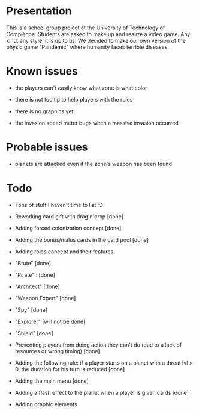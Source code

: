 Presentation
============
This is a school group project at the University of Technology of Compiègne.
Students are asked to make up and realize a video game. Any kind, any style, it is up to us.
We decided to make our own version of the physic game "Pandemic" where humanity faces terrible diseases.

Known issues
============
- the players can't easily know what zone is what color
- there is not tooltip to help players with the rules
- there is no graphics yet

- the invasion speed meter bugs when a massive invasion occurred

Probable issues
===============
- planets are attacked even if the zone's weapon has been found


Todo
====
* Tons of stuff I haven't time to list :D

* Reworking card gift with drag'n'drop [done]
* Adding forced colonization concept [done]
* Adding the bonus/malus cards in the card pool [done]
* Adding roles concept and their features
 * "Brute" [done]
 * "Pirate" : [done]
 * "Architect" [done]
 * "Weapon Expert" [done]
 * "Spy" [done]
 * "Explorer" [will not be done]
 * "Shield" [done]
* Preventing players from doing action they can't do (due to a lack of resources or wrong timing) [done]
* Adding the following rule: if a player starts on a planet with a threat lvl > 0, the duration for his turn is reduced [done]
* Adding the main menu [done]
* Adding a flash effect to the planet when a player is given cards [done]
* Adding graphic elements
